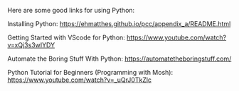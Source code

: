 
Here are some good links for using Python:

Installing Python:
https://ehmatthes.github.io/pcc/appendix_a/README.html

Getting Started with VScode for Python:
https://www.youtube.com/watch?v=xQj3s3wIYDY

Automate the Boring Stuff With Python:
https://automatetheboringstuff.com/

Python Tutorial for Beginners (Programming with Mosh):
https://www.youtube.com/watch?v=_uQrJ0TkZlc


